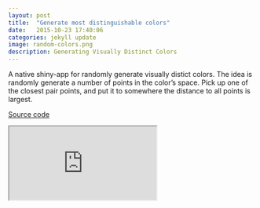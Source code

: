 ```yaml
---
layout: post
title:  "Generate most distinguishable colors"
date:   2015-10-23 17:40:06
categories: jekyll update
image: random-colors.png
description: Generating Visually Distinct Colors
---
```




A native shiny-app for randomly generate visually distict colors. The idea is randomly generate a number of points in the color’s space. Pick up one of the closest pair points, and put it to somewhere the distance to all points is largest. 

[Source code](https://github.com/shinysolutions/RColor)

<iframe src="http://51.175.77.204/RColor/"></iframe><br>
